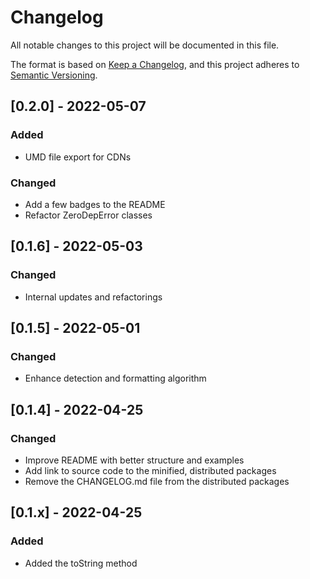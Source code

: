 # Changelog

All notable changes to this project will be documented in this file.

The format is based on [Keep a Changelog](https://keepachangelog.com/en/1.0.0/), and this project adheres to [Semantic Versioning](https://semver.org/spec/v2.0.0.html).

## [0.2.0] - 2022-05-07

### Added

- UMD file export for CDNs

### Changed

- Add a few badges to the README
- Refactor ZeroDepError classes

## [0.1.6] - 2022-05-03

### Changed

- Internal updates and refactorings

## [0.1.5] - 2022-05-01

### Changed

- Enhance detection and formatting algorithm

## [0.1.4] - 2022-04-25

### Changed

- Improve README with better structure and examples
- Add link to source code to the minified, distributed packages
- Remove the CHANGELOG.md file from the distributed packages

## [0.1.x] - 2022-04-25

### Added

- Added the toString method
